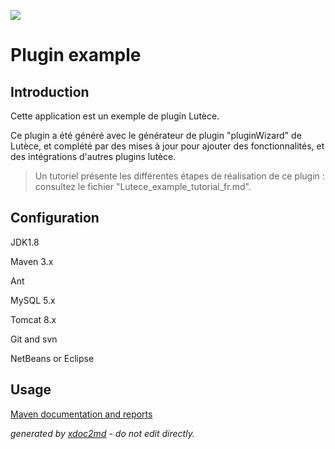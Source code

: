 ![](http://dev.lutece.paris.fr/jenkins/buildStatus/icon?job=plugin-example-deploy)
# Plugin example

## Introduction

Cette application est un exemple de plugin Lutèce.

Ce plugin a été généré avec le générateur de plugin "pluginWizard" de Lutèce, et complété par des mises à jour pour ajouter des fonctionnalités, et des intégrations d'autres plugins lutèce.

> Un tutoriel présente les différentes étapes de réalisation de ce plugin : 
consultez le fichier "Lutece_example_tutorial_fr.md".


## Configuration

JDK1.8

Maven 3.x

Ant

MySQL 5.x

Tomcat 8.x

Git and svn

NetBeans or Eclipse

## Usage




[Maven documentation and reports](http://dev.lutece.paris.fr/plugins/plugin-example/)



 *generated by [xdoc2md](https://github.com/lutece-platform/tools-maven-xdoc2md-plugin) - do not edit directly.*
